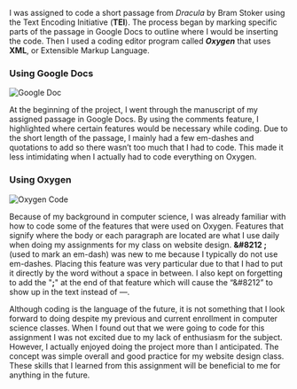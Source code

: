 I was assigned to code a short passage from _Dracula_ by Bram Stoker using the Text Encoding Initiative (**TEI**). The process began by marking specific parts of the passage in 
Google Docs to outline where I would be inserting the code. Then I used a coding editor program called _**Oxygen**_ that uses **XML**, or Extensible Markup Language. 

### Using Google Docs

![Google Doc](https://user-images.githubusercontent.com/97922448/155052483-510d5247-227d-4847-a90f-15e3550c793f.jpg)

At the beginning of the project, I went through the manuscript of my assigned passage in Google Docs. By using the comments feature, I highlighted where certain features would be 
necessary while coding. Due to the short length of the passage, I mainly had a few em-dashes and quotations to add so there wasn’t too much that I had to code. This made it less 
intimidating when I actually had to code everything on Oxygen.

### Using Oxygen

![Oxygen Code](https://user-images.githubusercontent.com/97922448/155052460-c0dad20f-cfc8-4afe-bc1f-74ff89bee23f.jpg)

Because of my background in computer science, I was already familiar with how to code some of the features that were used on Oxygen. Features that signify where the body or each 
paragraph are located are what I use daily when doing my assignments for my class on website design. **&#8212 ;** (used to mark an em-dash) was new to me because I typically do 
not use em-dashes. Placing this feature was very particular due to that I had to put it directly by the word without a space in between. I also kept on forgetting to add the
"**;**" at the end of that feature which will cause the “&#8212” to show up in the text instead of &#8212;.

Although coding is the language of the future, it is not something that I look forward to doing despite my previous and current enrollment in computer science classes. When I found
out that we were going to code for this assignment I was not excited due to my lack of enthusiasm for the subject. However, I actually enjoyed doing the project more than I 
anticipated. The concept was simple overall and good practice for my website design class. These skills that I learned from this assignment will be beneficial to me for anything 
in the future.
